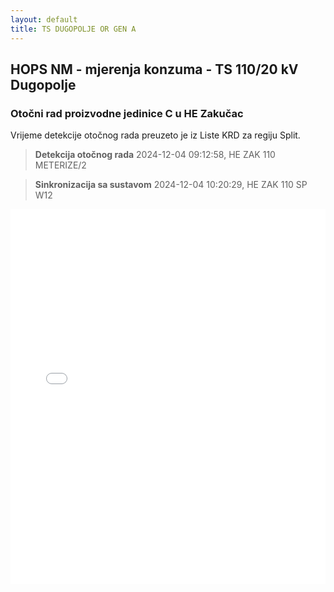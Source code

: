 ```yaml
---
layout: default
title: TS DUGOPOLJE OR GEN A
---
```

## HOPS NM - mjerenja konzuma - TS 110/20 kV Dugopolje

### Otočni rad proizvodne jedinice C u HE Zakučac

Vrijeme detekcije otočnog rada preuzeto je iz Liste KRD za regiju Split.

> **Detekcija otočnog rada** 2024-12-04 09:12:58, HE ZAK 110 METERIZE/2

> **Sinkronizacija sa sustavom** 2024-12-04 10:20:29, HE ZAK 110 SP W12

<div class="wide-graph">
    <iframe src="{{ site.baseurl }}/konzum/htmls/ts-dugopolje-or-gen-a.html" width="100%" height="600px" frameborder="0"></iframe>
</div>